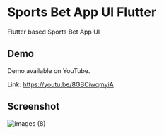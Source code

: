 # Sports Bet App UI Flutter

Flutter based Sports Bet App UI

## Demo
Demo available on YouTube.

Link: https://youtu.be/8GBCiwqmyiA

## Screenshot

![images (8)](https://user-images.githubusercontent.com/54774962/99819628-b43d0d00-2b75-11eb-8229-38a43e45b8da.jpeg)

